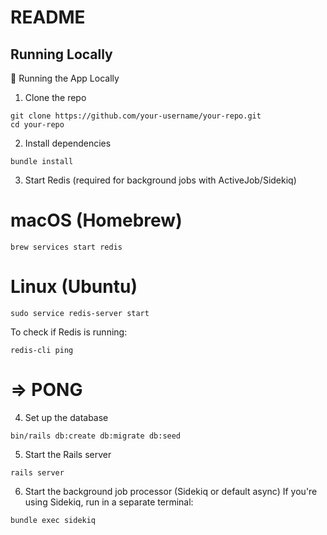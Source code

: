 # README

## Running Locally
🚀 Running the App Locally
1. Clone the repo
```
git clone https://github.com/your-username/your-repo.git
cd your-repo
```
2. Install dependencies
```
bundle install
```
3. Start Redis (required for background jobs with ActiveJob/Sidekiq)

# macOS (Homebrew)
```
brew services start redis
```
# Linux (Ubuntu)
```
sudo service redis-server start
```
To check if Redis is running:

```
redis-cli ping
```

# => PONG
4. Set up the database
```
bin/rails db:create db:migrate db:seed
```

5. Start the Rails server
```
rails server
```
6. Start the background job processor (Sidekiq or default async)
If you're using Sidekiq, run in a separate terminal:

```
bundle exec sidekiq
```
